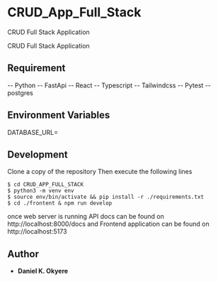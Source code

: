 # CRUD_App_Full_Stack
CRUD Full Stack Application

CRUD Full Stack Application 

## Requirement
-- Python
-- FastApi
-- React
-- Typescript
-- Tailwindcss
-- Pytest
-- postgres

## Environment Variables
DATABASE_URL=

## Development
Clone a copy of the repository
Then execute the following lines
```commandline
$ cd CRUD_APP_FULL_STACK
$ python3 -m venv env 
$ source env/bin/activate && pip install -r ./requirements.txt
$ cd ./frontent & npm run develop
```
once  web server is running API docs can be found on http://localhost:8000/docs
and Frontend application can be found on http://localhost:5173

## Author
- **Daniel K. Okyere**
